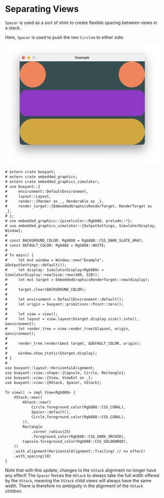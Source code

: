 # Separating Views

`Spacer` is used as a sort of shim to create flexible spacing between views in a stack.

Here, `Spacer` is used to push the two `Circle`s to either side.

![Spacer](./images/spacer.png)

```rust,no_run
# extern crate buoyant;
# extern crate embedded_graphics;
# extern crate embedded_graphics_simulator;
# use buoyant::{
#     environment::DefaultEnvironment,
#     layout::Layout,
#     render::{Render as _, Renderable as _},
#     render_target::{EmbeddedGraphicsRenderTarget, RenderTarget as _},
# };
# use embedded_graphics::{pixelcolor::Rgb888, prelude::*};
# use embedded_graphics_simulator::{OutputSettings, SimulatorDisplay, Window};
# 
# const BACKGROUND_COLOR: Rgb888 = Rgb888::CSS_DARK_SLATE_GRAY;
# const DEFAULT_COLOR: Rgb888 = Rgb888::WHITE;
# 
# fn main() {
#     let mut window = Window::new("Example", &OutputSettings::default());
#     let display: SimulatorDisplay<Rgb888> = SimulatorDisplay::new(Size::new(480, 320));
#     let mut target = EmbeddedGraphicsRenderTarget::new(display);
# 
#     target.clear(BACKGROUND_COLOR);
# 
#     let environment = DefaultEnvironment::default();
#     let origin = buoyant::primitives::Point::zero();
# 
#     let view = view();
#     let layout = view.layout(&target.display.size().into(), &environment);
#     let render_tree = view.render_tree(&layout, origin, &environment);
# 
#     render_tree.render(&mut target, &DEFAULT_COLOR, origin);
# 
#     window.show_static(&target.display);
# }
# 
use buoyant::layout::HorizontalAlignment;
use buoyant::view::shape::{Capsule, Circle, Rectangle};
use buoyant::view::{View, ViewExt as _};
use buoyant::view::{HStack, Spacer, VStack};

fn view() -> impl View<Rgb888> {
    VStack::new((
        HStack::new((
            Circle.foreground_color(Rgb888::CSS_CORAL),
            Spacer::default(),
            Circle.foreground_color(Rgb888::CSS_CORAL),
        )),
        Rectangle
            .corner_radius(25)
            .foreground_color(Rgb888::CSS_DARK_ORCHID),
        Capsule.foreground_color(Rgb888::CSS_GOLDENROD),
    ))
    .with_alignment(HorizontalAlignment::Trailing) // no effect!
    .with_spacing(10)
}
```

Note that with this update, changes to the `VStack` alignment no longer have any effect!
The `Spacer` forces the `HStack` to always take the full width offered by the `VStack`,
meaning the `VStack` child views will always have the same width. There is therefore no
ambiguity in the alignment of the `VStack` children.
